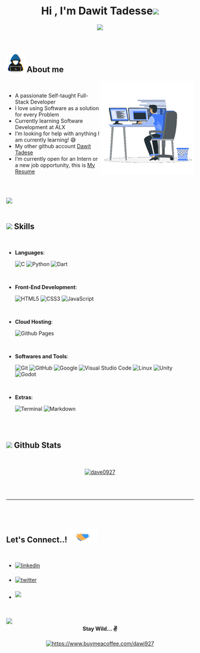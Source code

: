 
<h1 align="center"><b>Hi , I'm Dawit Tadesse</b><img src="https://media.giphy.com/media/hvRJCLFzcasrR4ia7z/giphy.gif" width="35"></h1>

<p align="center">
  <a href="https://github.com//dave0927/dave0927/"><img src="https://readme-typing-svg.herokuapp.com?font=Time+New+Roman&color=cyan&size=25&center=true&vCenter=true&width=600&height=100&lines=Self-taught+Full-Stack+Developer,;Software+Engineering+Student+At+ALX,;Active+Learner/Researcher,;Love+to+learn+new+stuffs..<3"></a>
</p>


<br>


	
## <picture><img src="https://github.com/dave0927/dave0927/blob/main/assets/mdImages/about_me.gif" width = 50px></picture> **About me**
<picture> <img align="right" src="https://github.com/dave0927/dave0927/blob/main/assets/mdImages/Right_Side.gif" width = 250px></picture>

<br>

- A passionate Self-taught Full-Stack Developer
- I love using Software as a solution for every Problem
- Currently learning Software Development at ALX
- I’m looking for help with anything I am currently learning! 😅
- My other github account [Dawit Tadese](https://github.com/dawit927)
- I’m currently open for an Intern or a new job opportunity, this is [My Resume](https://read.cv/kenadams)

<br><br>

<img src="https://user-images.githubusercontent.com/73097560/115834477-dbab4500-a447-11eb-908a-139a6edaec5c.gif"><br><br>

## <img src="https://media2.giphy.com/media/QssGEmpkyEOhBCb7e1/giphy.gif?cid=ecf05e47a0n3gi1bfqntqmob8g9aid1oyj2wr3ds3mg700bl&rid=giphy.gif" width ="25"><b> Skills</b>
<br>

<p align="center">

- **Languages**:
    
    ![C](https://img.shields.io/badge/C%20-%232370ED.svg?style=for-the-badge&logo=c&logoColor=white)
    ![Python](https://img.shields.io/badge/Python%20-%2314354C.svg?style=for-the-badge&logo=python&logoColor=white)
    ![Dart](https://img.shields.io/badge/-Dart-blue.svg?style=for-the-badge&logo=dart&logoColor=white)

<br>   
    
- **Front-End Development**:

   ![HTML5](https://img.shields.io/badge/HTML5%20-%23E34F26.svg?style=for-the-badge&logo=html5&logoColor=white)
   ![CSS3](https://img.shields.io/badge/CSS%20-%231572B6.svg?style=for-the-badge&logo=css3&logoColor=white)
   ![JavaScript](https://img.shields.io/badge/JavaScript%20-%23F7DF1E.svg?style=for-the-badge&logo=javascript&logoColor=black)

<br>

- **Cloud Hosting**:

    ![Github Pages](https://img.shields.io/badge/GitHub%20Pages-%23327FC7.svg?style=for-the-badge&logo=github&logoColor=white)
    
<br>

- **Softwares and Tools**:

    ![Git](https://img.shields.io/badge/git-%23F05033.svg?style=for-the-badge&logo=git&logoColor=white)
    ![GitHub](https://img.shields.io/badge/github-%23121011.svg?style=for-the-badge&logo=github&logoColor=white)
    ![Google](https://img.shields.io/badge/google-%234285F4.svg?style=for-the-badge&logo=google&logoColor=white)
    ![Visual Studio Code](https://img.shields.io/badge/Visual%20Studio%20Code-0078d7.svg?style=for-the-badge&logo=visual-studio-code&logoColor=white)
    ![Linux](https://img.shields.io/badge/Linux-FCC624?style=for-the-badge&logo=linux&logoColor=black) 
    ![Unity](https://img.shields.io/badge/-unity-lightgrey?style=for-the-badge&logo=unity&logoColor=white)
    ![Godot](https://img.shields.io/badge/-godot-blueviolet?style=for-the-badge&logo=godot-engine&logoColor=white)

<br>

- **Extras**:

   ![Terminal](https://img.shields.io/badge/Terminal-%23054020?style=for-the-badge&logo=gnu-bash&logoColor=white)
   ![Markdown](https://img.shields.io/badge/markdown-%23000000.svg?style=for-the-badge&logo=markdown&logoColor=white)

</p>

<br>
<br>


## <img src="https://media.giphy.com/media/iY8CRBdQXODJSCERIr/giphy.gif" width="35"><b> Github Stats </b>
<br>

<div align="center">
	<a href="https://github.com/dave0927"> <br>
	<img src="https://github-profile-trophy.vercel.app/?username=dave0927&no-bg=true&theme=darkhub" alt="dave0927" /></a> <br>
</div>
<br>
<br>
<br>

-----

<br>
<br>

## <b> Let's Connect..!</b><img src="https://github.com/dave0927/dave0927/blob/main/assets/mdImages/handshake.gif" width ="80">
<br>
<div align='left'>

<ul>

<li>
<a href="https://linkedin.com/in/dawit-tadesse-309111252" target="_blank">
<img src="https://img.shields.io/badge/-dawittadesse-9cf.svg?color=405DE6&style=for-the-badge&logo=linkedin&logoColor=white" alt=linkedin style="margin-bottom: 5px;"/>
</a>
</li>

<br>

<li>
<a href="https://twitter.com/Dave_927" target="_blank">
<img src="https://img.shields.io/badge/-dawittadesse-blue.svg?color=1DA1F2&style=for-the-badge&logo=twitter&logoColor=white" alt=twitter style="margin-bottom: 5px;"/>
</a>
</li>

<br>

<li>
<a href="mailto:dawittadesse927@gmail.com" target="_blank">
<img src="https://img.shields.io/badge/-dawittadesse-red.svg?style=for-the-badge&logo=gmail&logoColor=white" t=mail style="margin-bottom: 5px;" />
</a>
</li>
	
<br>
	
</ul>
</div>

<br>
<img src="https://user-images.githubusercontent.com/73097560/115834477-dbab4500-a447-11eb-908a-139a6edaec5c.gif">
<br>
<div align='center'>
	<b>Stay Wild... ✌ </b> <br> <br>
	<a href="https://www.buymeacoffee.com/dawi927"> 
		<img src="https://cdn.buymeacoffee.com/buttons/v2/default-yellow.png" height="50" width="210" alt="https://www.buymeacoffee.com/dawi927" />
	</a>
</div>
